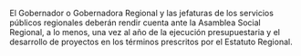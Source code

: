 El Gobernador o Gobernadora Regional y las jefaturas de los servicios públicos regionales deberán rendir cuenta ante la Asamblea Social Regional, a lo menos, una vez al año de la ejecución presupuestaria y el desarrollo de proyectos en los términos prescritos por el Estatuto Regional.
